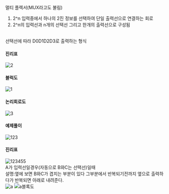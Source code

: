 멀티 플렉서(MUX라고도 불림)
1. 2^n 입력중에서 하나의 2진 정보를 선택하여 단일 출력선으로 연결하는 회로
2. 2^n의 입력선과 n개의 선택선 그리고 한개의 출력선으로 구성됨
<br>
선택선에 따라 D0D1D2D3로 출력하는 형식
<br>

#### 진리표<br>
 ![2](https://user-images.githubusercontent.com/81015704/118645212-9c3f0100-b819-11eb-9014-6633c6ed6917.jpg)<br>
#### 블럭도<br>
![1](https://user-images.githubusercontent.com/81015704/118645201-9b0dd400-b819-11eb-9f7c-b532365b081e.jpg)<br>
#### 논리회로도<br>
![3](https://user-images.githubusercontent.com/81015704/118645213-9c3f0100-b819-11eb-99bd-8b19c341b9fc.jpg)<br>
#### 예제풀이<br>
![123](https://user-images.githubusercontent.com/81015704/118645538-03f54c00-b81a-11eb-943f-c45350abc1bb.jpg)
#### 진리표
![123455](https://user-images.githubusercontent.com/81015704/118645549-08216980-b81a-11eb-8ece-2732be47de61.jpg)
<br>
A가 입력선일경우(자동으로 B와C는 선택선)일때
<br>
설명:옆에 보면 B와C가 겹치는 부분이 있다 그부분에서 반복되기전까지 옆으로 출력하다가 반복되면 아래로 내려준다.
<br>
![a](https://user-images.githubusercontent.com/81015704/118646104-b88f6d80-b81a-11eb-92d5-75bc7d2d6fae.jpg)
![a블록도](https://user-images.githubusercontent.com/81015704/118646112-baf1c780-b81a-11eb-8399-b85be28fa830.jpg)


